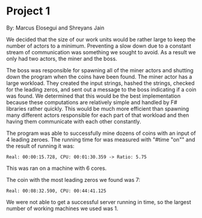 # Project 1

By: Marcus Elosegui and Shreyans Jain

We decided that the size of our work units would be rather large to keep the number of actors to a minimum. Preventing a slow down
due to a constant stream of communication was something we sought to avoid. As a result we only had two actors, the miner and the boss. 


The boss was responsible for spawning all of the miner actors and shutting down the program when the coins have been found. The miner 
actor has a large workload. They created the input strings, hashed the strings, checked for the leading zeros, and sent out a message to
the boss indicating if a coin was found. We determined that this would be the best implementation because these computations are relatively
simple and handled by F# libraries rather quickly. This would be much more efficient than spawning many different actors responsible for 
each part of that workload and then having them communicate with each other constantly.

The program was able to successfully mine dozens of coins with an input of 4 leading zeroes. The running time for was measured with 
"#time "on"" and the result of running it was: 
	
	Real: 00:00:15.728, CPU: 00:01:30.359 -> Ratio: 5.75
This was ran on a machine with 6 cores.

The coin with the most leading zeros we found was 7:

	Real: 00:08:32.590, CPU: 00:44:41.125

We were not able to get a successful server running in time, so the largest number of working machines we used was 1.


